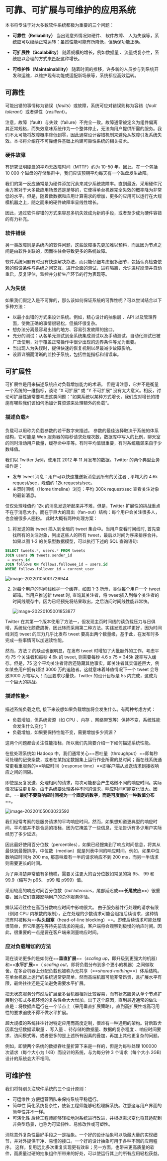 # 可靠、可扩展与可维护的应用系统

 本书将专注于对大多数软件系统都极为重要的三个问题：

* **可靠性（Reliability）**
  当出现意外情况如硬件、 软件故障、 人为失误等，系统应可以继续正常运转：虽然性能可能有所降低，但确保功能正确。 

* **可扩展性（Scalability）**
  随着规模的增长，例如数据量 、流量或复杂性，系统应以合理的方式来匹配这种增长。

* **可维护性（Maintainability）**
  随着时间的推移，许多新的人员参与到系统开发和运维，以维护现有功能或适配新场景等，系统都应高效运转。

## 可靠性

可能出错的事情称为错误（*faults*）或故障，系统可应对错误则称为容错（*fault tolerant*）或者弹性（*resilient*）。

注意，故障（fault）与失效（failure）不完全一致。故障通常被定义为组件偏离其正常规格，而失效意味系统作为一个整体停止，无法向用户提供所需的服务。我们不太可能将故障概率降低到零，因此通常设计容错机制来避免从故障引发系统失效。本书将介绍在不可靠组件基础上构建可靠性系统的相关技术。

### 硬件故障

有研究证明硬盘的平均无故障时间（MTTF）约为 10-50 年。因此，在一个包括 10 000 个磁盘的存储集群中，我们应该预期平均每天有一个磁盘发生故障。

我们的第一反应通常是为硬件添加冗余来减少系统故障率。直到最近，采用硬件冗余方案对于大多数应用场景还是足够的，它使得单台机器完全失效的概率降为非常低的水平。但是，随着数数据和应用计算需求的增加，更多的应用可以运行在大规模机器之上，随之而来的硬件故障率呈线性增长。

因此，通过软件容错的方式来容忍多机失效成为新的手段，或者至少成为硬件容错的有力补充。 

### 软件错误

另一类故障则是系统内的软件问题，这些故障事先更加难以预料，而且因为节点之间是由软件关联的，因而往往会导致更多的系统故障。

软件系统问题有时没有快速解决办法，而只能仔细考虑很多细节，包括认真检查依赖的假设条件与系统之间交互，进行全面的测试，进程隔离，允许进程崩溃并自动重启，反复评估，监控并分析生产环节的行为表现等。 

### 人为失误

如果我们假定入是不可靠的，那么该如何保证系统的可靠性呢？可以尝试结合以下多种方法：

* 以最小出错的方式来设计系统。例如，精心设计的抽象层 、API 以及管理界面，使做正确的事情很轻松，但搞坏很复杂。
* 想办法分离最容易出错的地方、容易引发故障的接口。
* 充分的测试：从各单元测试到全系统集成测试以及手动测试。自动化测试已被广泛使用，对于覆盖正常操作中很少出现的边界条件等尤为重要。
* 当出现人为失误时，提供快速的恢复机制以尽最减少故障影响。
* 设置详细而清晰的监控子系统，包括性能指标和错误率。

## 可扩展性

可扩展性是用来描述系统应对负载增加能力的术语。 但是请注意，它并不是衡量一个系统的一维指标，谈论 ”X 可扩展“ 或 ”Y 不可扩展“ 没有太大意义。相反，讨论可扩展性通常要考虑这类问题：”如果系统以某种方式增长，我们应对增长的措施有哪些我们该如何添加计算资源来处理额外的负载“。

### 描述负载⭐

负载可以用称为负载参数的若干数字来描述。 参数的最佳选择取决于系统的体系结构，它可能是 Web 服务器的每秒请求处理次数，数据库中写入的比例，聊天室的同时活动用户数量，缓存命中率等。有时平均值很重要，有时系统瓶颈来自于少数峰值。

我们以 Twitter 为例，使用其 2012 年 11 月发布的数据。Twitter 的两个典型业务操作是：

* 发布 tweet 消息：用户可以快速推送新消息到所有的关注者 , 平均大约 4.6k request/sec，峰值约 12k requests/sec。
* 主页时间线（Home timeline）浏览：平均 300k request/sec 查看关注对象的最新消息。

仅仅处理峰值约 12k 的消息发送听起来并不难，但是，Twitter 扩展性的挑战重点不在于消息大小，而在于巨大的扇出（fan-out）结构：每个用户会关注很多人， 也会被很多人圈粉。 此时大概有两种处理方案：

1. 将发送的新 tweet 插入到全局的 tweet 集合中。当用户查看时间线时, 首先查找所有的关注对象，列出这些人的所有 tweet，最后以时间为序来排序合并。 如果以图 1-2 的关系型数据模型，可以执行下述的 SQL 查询语句:

```sql
SELECT tweets.*, users.* FROM tweets
JOIN users ON tweets.sender_id
 = users.id
JOIN follows ON follows.followee_id = users.id
WHERE follows.follower_id = current_user
```

![image-20220105001726944](https://littleneko.oss-cn-beijing.aliyuncs.com/img/image-20220105001726944.png)

2. 对每个用户的时间线维护一个缓存，如图 1-3 所示，类似每个用户一个 tweet 邮箱。当用户推送新 tweet 时, 查询其关注者，将 tweet插入到每个关注者的时间线缓存中。因为已经预先将结果取出，之后访问时间线性能非常快。

   ![image-20220105001853877](https://littleneko.oss-cn-beijing.aliyuncs.com/img/image-20220105001853877.png)

Twitter 在其第一个版本使用了方法一，但发现主页时间线的读负载压力与日俱增，系统优化颇费周折，因此转而采用第二种方法。实践发现这样更好，因为时间线浏览 tweet 的压力几乎比发布 tweet 要高出两个数量级，基于此，在发布时多完成一些事情可以加速读性能。

然而，方法 2 的缺点也很明显，在发布 tweet 时增加了大批额外的工作。考虑平均 75 个关注者和每秒 4.6k 的 tweet, 则需要每秒 4.6 x 75 = 345k 速率写入缓存。但是，75 这个平均关注者背后还隐藏其他事实，即关注者其实偏差巨大，例如某些用户拥有超过 3000 万的追随者。这就意味着峰值情况下一个 tweet 会导致3000 万笔写入！而且要求尽量快，Twitter 的设计目标是 5s 内完成，这成为一个巨大的挑战。

### 描述性能⭐

描述系统负载之后, 接下来设想如果负载增加将会发生什么。有两种考虑方式：

* 负载增加，但系统资源（如 CPU 、内存 、网络带宽等）保持不变，系统性能会发生什么变化？
* 负载增加，如果要保持性能不变，需要增加多少资源？

这两个问题都会关注性能指标，所以我们先简要介绍一下如何描述系统性能。

在批处理系统如 Hadoop 中，我们通常关心==吞吐量（throughput）==即每秒可处理的记录条数，或者在某指定数据集上运行作业所需的总时间；而在线系统通常更看重服务的==响应时间（response time）==即客户端从发送请求到接收响应之间的间隔。

即使是反复发送、处理相同的请求，每次可能都会产生略微不同的响应时间。实际情况往往更复杂，由于系统要处理各种不同的请求，响应时间可能变化很大。因此，==**最好不要将响应时间视为一个固定的数字，而是可度量的一种数值分布**==。

![image-20220105003023592](https://littleneko.oss-cn-beijing.aliyuncs.com/img/image-20220105003023592.png)

我们经常考察的是服务请求的平均响应时间，然而，如果想知道更典型的响应时间，平均值并不是合适的指标，因为它掩盖了一些信息，无法告诉有多少用户实际经历了多少延迟。

因此最好使用百分位数（percentiles），如果已经搜集到了响应时间信息，将其从最快到最慢排序，中位数（median）就是列表中间的响应时间。例如，如果中位数响应时间为 200 ms, 那意味着有一半的请求响应不到 200 ms，而另一半请求则需要更长的时间。

为了弄清楚异常值有多槽糕，需要关注更大的百分位数如常见的第 95、 99 和 99.9（缩写为 p95、 p99 和 p999）值。 

采用较高的响应时间百分位数（*tail latencies*，尾部延迟或==**长尾效应**==）很重要，因为它们直接影响用户的总体服务体验。

排队延迟往往在高百分数响应时间中影响很大。 由于服务器并行处理的请求有限（例如 CPU 内核数的限制），正在处理的少数请求可能会阻挡后续请求，这种情况有时被称为==**队头阻塞**（head-of-line blocking）==。即使后续请求可能处理很简单，但它阻塞在等待先前请求的完成，客户端将会观察到极慢的响应时间。因此，很重要的一点是要在客户端来测量响应时间。

### 应对负载增加的方法

现在谈论更多的是如何在==**垂直扩展**==（*scaling up*，即升级到更强大的机器）和==**水平扩展**==（ *scaling out*，即将负载分布到多个更小的机器）之间做取舍。在多台机器上分配负载也被称为无共享（==*shared-nothing*==）体系结构。在单台机器上运行的系统通常更简单，然而高端机器可能非常昂贵，且扩展水平有限，最终往往还是无法避免需要水平扩展。 

把无状态服务分布然后扩展至多台机器相对比较容易，而有状态服务从单个节点扩展到分布式多机环境的复杂性会大大增加。出于这个原因，直到最近通常的做法一直是：将数据库运行在一个节点上（采用垂直扩展策略），直到高扩展性或高可用性的要求迫使不得不做水平扩展。

超大规模的系统往往针对特定应用而高度定制，很难有一种通用的架构。背后取舍因素包括数据读取量 、写入量 、待存储的数据量、数据的复杂程度 、响应时间要求、访问模式等，或者更多的是上述所有因素的叠加，再加上其他更复杂的问题。

例如，即使两个系统的数据吞吐量折算下来是一样的，但是为每秒处理 100000 次请求（每个大小为 1KB）而设计的系统，与为每分钟 3 个请求（每个大小 2GB）设计的系统会大不相同。

## 可维护性

我们将特别关注软件系统的三个设计原则：

* 可运维性
  方便运营团队来保持系统平稳运行。
* 简单性
  简化系统复杂性，使新工程师能够轻松理解系统。注意这与用户界面的简单性并不一样。
* 可演化性
  后续工程师能够轻松地对系统进行改进，并根据需求变化将其适配到非典型场景，也称为可延伸性、易修改性或可塑性。

消除意外复杂性最好手段之一是抽象。一个好的设计抽象可以隐藏大量的实现细节，并对外提供干净、易懂的接口。一个好的设计抽象可用于各种不同的应用程序。 这样，复用远比多次重复实现更有效率；另一方面，也带来更高质量的软件，而质量过硬的抽象组件所带来的好处，可以使运行其上的所有应用轻松获益。
